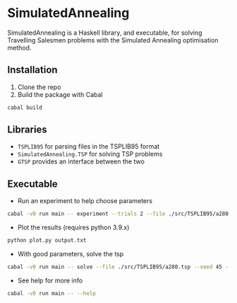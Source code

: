 
# SimulatedAnnealing 

SimulatedAnnealing is a Haskell library, and executable, for solving Travelling Salesmen problems with the Simulated Annealing optimisation method.

## Installation

1. Clone the repo
2. Build the package with Cabal
```bash
cabal build
```

## Libraries
- `TSPLIB95` for parsing files in the TSPLIB95 format
- `SimulatedAnnealing.TSP` for solving TSP problems
- `GTSP` provides an interface between the two

## Executable
- Run an experiment to help choose parameters
```bash
cabal -v0 run main -- experiment --trials 2 --file ./src/TSPLIB95/a280.tsp --seed 45 --max_temp 5 --max_epochs 700000 > output.txt
```
- Plot the results (requires python 3.9.x)
```bash
python plot.py output.txt
```
- With good parameters, solve the tsp
```bash
cabal -v0 run main -- solve --file ./src/TSPLIB95/a280.tsp --seed 45 --max_temp 5 --max_epochs 700000 > output.txt
```
- See help for more info
```bash
cabal -v0 run main -- --help
```